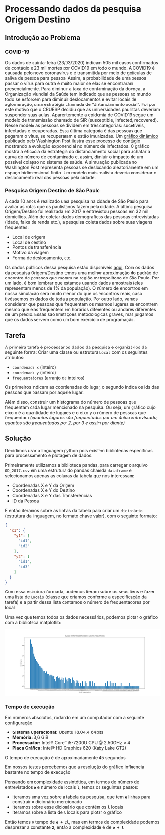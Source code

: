 # Processando dados da pesquisa Origem Destino

## Introdução ao Problema

### COVID-19

Os dados de quinta-feira (23/03/2020) indicam 505 mil casos confirmados de contágio e 23 mil mortes por COVID19 em todo o mundo. 
A COVID19 é causada pelo novo coronavírus e é transmitida por meio de gotículas de saliva de pessoa para pessoa. 
Assim, a probabilidade de uma pessoa passar o vírus para outra é muito maior se elas se encontraram presencialmente. 
Para diminuir a taxa de contaminação da doença, a Organização Mundial da Saúde tem indicado que as pessoas no mundo todo se esforcem para diminuir deslocamentos e evitar locais de aglomeração, uma estratégia chamada de “distanciamento social”. 
Foi por este motivo que o CRUESP decidiu que as universidades paulistas deveriam suspender suas aulas.
Aparentemente a epidemia de COVID19 segue um modelo de transmissão chamado de SIR (susceptible, infected, recovered). 
Nesse modelo as pessoas se dividem em três categorias: sucetíveis, infectadas e recuperadas.
Essa última categoria é das pessoas que pegaram o vírus, se recuperaram e estão imunizadas. 
Um [gráfico dinâmico](https://www.washingtonpost.com/graphics/2020/world/corona-simulator/) publicado pelo Washington Post ilustra esse processo de contágio mostrando a evolução exponencial no número de infectados. 
O gráfico mostra a eficácia da estratégia do distanciamento social para achatar a curva do número de contaminado e, assim, dimiuir o impacto de um possível colapso no sistema de saúde.
A simulação publicada no Washington Post representa pessoas se deslocando aleatoriamente em um espaço bidimensional finito. 
Um modelo mais realista deveria considerar o deslocamento real das pessoas pela cidade.

### Pesquisa Origem Destino de São Paulo

A cada 10 anos é realizado uma pesquisa na cidade de São Paulo para avaliar as rotas que os paulistanos fazem pela cidade. 
A última pesquisa Origem/Destino foi realizada em 2017 e entrevistou pessoas em 32 mil domicílios.
Além de coletar dados demograficos das pessoas entrevistadas (idade, faixa de renda etc.), a pesquisa coleta dados sobre suas viagens frequentes:
- Local de origem
- Local de destino
- Pontos de transferência
- Motivo da viagem
- Forma de deslocamento, etc. 

Os dados públicos dessa pesquisa estão disponíveis [aqui](http://www.metro.sp.gov.br/pesquisa-od/).
Com os dados da pesquisa Origem/Destino temos uma melhor aproximação do padrão de encontro de pessoas que moram na região metropolitana de São Paulo. 
Por um lado, é bom lembrar que estamos usando dados amostrais (eles representam menos de 1% da população). 
O número de encontros em nossa simulação será muito menor do que os encontros reais, caso tivéssemos os dados de toda a população. 
Por outro lado, vamos considerar que pessoas que frequentam os mesmos lugares se encontrem mesmo que elas frequentem em horários diferentes ou andares diferentes de um prédio. 
Essas são limitações metodológicas graves, mas julgamos que os dados servem como um bom exercício de programação.

## Tarefa

A primeira tarefa é processar os dados da pesquisa e organizá-los da seguinte forma:
Criar uma classe ou estrutura `Local` com os seguintes atributos: 
- `coordenada x` (inteiro)
- `coordenada y` (inteiro)
- `frequentadores` (arranjo de inteiros)

Os primeiros indicam as coordenadas do lugar, o segundo indica os ids das pessoas que passam por aquele lugar.

Além disso, construir um histograma do número de pessoas que frequentam cada lugar mencionado na pesquisa. 
Ou seja, um gráfico cujo eixo x é a quantidade de lugares e o eixo y o número de pessoas que frequentam
*(quantos lugares são frequentados por um único entrevistado, quantos são frequentados por 2, por 3 e assim por diante)*

## Solução

Decidimos usar a linguagem python pois existem bibliotecas específicas para processamento e plotagem de dados.

Primeiramente utilizamos a biblioteca pandas, para carregar o arquivo `OD_2017.csv` em uma estrutura do pandas chamda `dataframe` e selecionamos apenas as colunas da tabela que nos interessam:

- Coordenadas X e Y da Origem
- Coordenadas X e Y do Destino
- Coordenadas X e Y das Transferências
- ID da Pessoa

E então iteramos sobre as linhas da tabela para criar um `dicionário` (estrutura da linguagem, no formato chave valor), com o seguinte formato:

```json
{
  "x1": {
    "y1": [
      "id1",
      "id2"
    ],
    "y2": [
      "id1",
      "id3"
    ]
  }
}
```

Com essa estrutura formada, podemos iteram sobre os seus itens e fazer uma lista de `Locais` (classe que criamos conforme a especificação da tarefa) e a partir dessa lista contamos o número de frequentadores por local

Uma vez que temos todos os dados necessários, podemos plotar o gráfico com a biblioteca matplotlib:

![Gráfico Gerado](fig.png)

### Tempo de execução

Em números absolutos, rodando em um computador com a seguinte configuração

- **Sistema Operacional:** Ubuntu 18.04.4 64bits  
- **Memória:** 3,6 GiB
- **Processador:** Intel® Core™ i5-7200U CPU @ 2.50GHz × 4 
- **Placa Gráfica:** Intel® HD Graphics 620 (Kaby Lake GT2)

O tempo de execução é de aproximadamente 45 segundos

Em nossos testes percebemos que a resolução do gráfico influencia bastante no tempo de execução

Pensando em complexidade assintótica, em termos de número de entrevistados **`e`** e número de locais **`l`**, temos os seguintes passos:

- Iteramos uma vez sobre a tabela da pesquisa, que tem **`e`** linhas para construir o dicionário mencionado
- Iteramos sobre esse dicionário que contém os **`l`** locais
- Iteramos sobre a lista de **`l`** locais para plotar o gráfico

Então temos o tempo de **`e + 2l`**, mas em termos de complexidade podemos desprezar a constante **`2`**, então a complexidade é de **`e + l`** 
